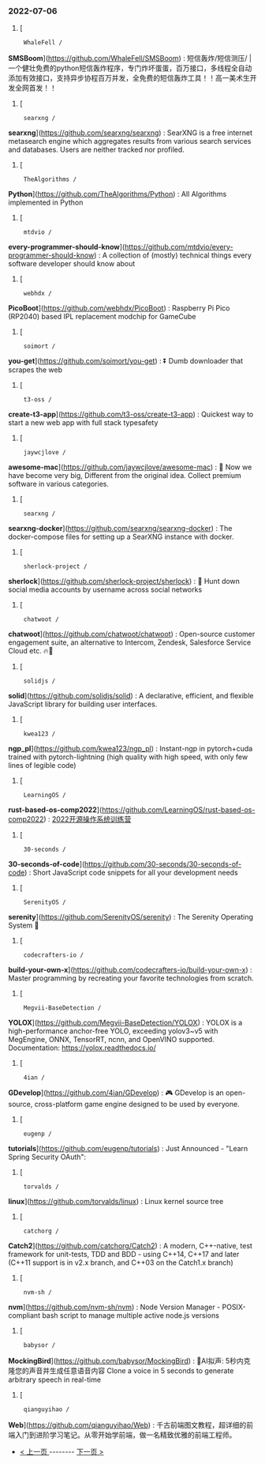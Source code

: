 ### 2022-07-06 
1. [
    

        WhaleFell /
**SMSBoom**](https://github.com/WhaleFell/SMSBoom) : 短信轰炸/短信测压/ | 一个健壮免费的python短信轰炸程序，专门炸坏蛋蛋，百万接口，多线程全自动添加有效接口，支持异步协程百万并发，全免费的短信轰炸工具！！高一美术生开发全网首发！！
1. [
    

        searxng /
**searxng**](https://github.com/searxng/searxng) : SearXNG is a free internet metasearch engine which aggregates results from various search services and databases. Users are neither tracked nor profiled.
1. [
    

        TheAlgorithms /
**Python**](https://github.com/TheAlgorithms/Python) : All Algorithms implemented in Python
1. [
    

        mtdvio /
**every-programmer-should-know**](https://github.com/mtdvio/every-programmer-should-know) : A collection of (mostly) technical things every software developer should know about
1. [
    

        webhdx /
**PicoBoot**](https://github.com/webhdx/PicoBoot) : Raspberry Pi Pico (RP2040) based IPL replacement modchip for GameCube
1. [
    

        soimort /
**you-get**](https://github.com/soimort/you-get) : ⏬ Dumb downloader that scrapes the web
1. [
    

        t3-oss /
**create-t3-app**](https://github.com/t3-oss/create-t3-app) : Quickest way to start a new web app with full stack typesafety
1. [
    

        jaywcjlove /
**awesome-mac**](https://github.com/jaywcjlove/awesome-mac) :  Now we have become very big, Different from the original idea. Collect premium software in various categories.
1. [
    

        searxng /
**searxng-docker**](https://github.com/searxng/searxng-docker) : The docker-compose files for setting up a SearXNG instance with docker.
1. [
    

        sherlock-project /
**sherlock**](https://github.com/sherlock-project/sherlock) : 🔎 Hunt down social media accounts by username across social networks
1. [
    

        chatwoot /
**chatwoot**](https://github.com/chatwoot/chatwoot) : Open-source customer engagement suite, an alternative to Intercom, Zendesk, Salesforce Service Cloud etc. 🔥💬
1. [
    

        solidjs /
**solid**](https://github.com/solidjs/solid) : A declarative, efficient, and flexible JavaScript library for building user interfaces.
1. [
    

        kwea123 /
**ngp_pl**](https://github.com/kwea123/ngp_pl) : Instant-ngp in pytorch+cuda trained with pytorch-lightning (high quality with high speed, with only few lines of legible code)
1. [
    

        LearningOS /
**rust-based-os-comp2022**](https://github.com/LearningOS/rust-based-os-comp2022) : [2022开源操作系统训练营](https://learningos.github.io/rust-based-os-comp2022/)
1. [
    

        30-seconds /
**30-seconds-of-code**](https://github.com/30-seconds/30-seconds-of-code) : Short JavaScript code snippets for all your development needs
1. [
    

        SerenityOS /
**serenity**](https://github.com/SerenityOS/serenity) : The Serenity Operating System 🐞
1. [
    

        codecrafters-io /
**build-your-own-x**](https://github.com/codecrafters-io/build-your-own-x) : Master programming by recreating your favorite technologies from scratch.
1. [
    

        Megvii-BaseDetection /
**YOLOX**](https://github.com/Megvii-BaseDetection/YOLOX) : YOLOX is a high-performance anchor-free YOLO, exceeding yolov3~v5 with MegEngine, ONNX, TensorRT, ncnn, and OpenVINO supported. Documentation: https://yolox.readthedocs.io/
1. [
    

        4ian /
**GDevelop**](https://github.com/4ian/GDevelop) : 🎮 GDevelop is an open-source, cross-platform game engine designed to be used by everyone.
1. [
    

        eugenp /
**tutorials**](https://github.com/eugenp/tutorials) : Just Announced - "Learn Spring Security OAuth":
1. [
    

        torvalds /
**linux**](https://github.com/torvalds/linux) : Linux kernel source tree
1. [
    

        catchorg /
**Catch2**](https://github.com/catchorg/Catch2) : A modern, C++-native, test framework for unit-tests, TDD and BDD - using C++14, C++17 and later (C++11 support is in v2.x branch, and C++03 on the Catch1.x branch)
1. [
    

        nvm-sh /
**nvm**](https://github.com/nvm-sh/nvm) : Node Version Manager - POSIX-compliant bash script to manage multiple active node.js versions
1. [
    

        babysor /
**MockingBird**](https://github.com/babysor/MockingBird) : 🚀AI拟声: 5秒内克隆您的声音并生成任意语音内容 Clone a voice in 5 seconds to generate arbitrary speech in real-time
1. [
    

        qianguyihao /
**Web**](https://github.com/qianguyihao/Web) : 千古前端图文教程，超详细的前端入门到进阶学习笔记。从零开始学前端，做一名精致优雅的前端工程师。 

- [ < 上一页 ](https://github.com/able8/github-trending-daily-record/blob/master/2022-07-05.md) -------- [ 下一页 > ](https://github.com/able8/github-trending-daily-record/blob/master/2022-07-07.md)